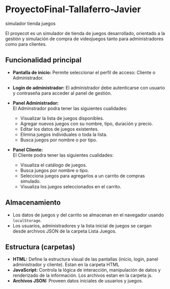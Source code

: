 # ProyectoFinal-Tallaferro-Javier
simulador tienda juegos

El proyecot es un simulador de tienda de juegos desarrollado, orientado a la gestión y simulación de compra de videojuegos tanto para administradores como para clientes.

## Funcionalidad principal

- **Pantalla de inicio:** Permite seleccionar el perfil de acceso: Cliente o Administrador.

- **Login de administrador:** El administrador debe autenticarse con usuario y contraseña para acceder al panel de gestión.

- **Panel Administrador:**  
El Adminstrador podra tener las siguientes cualidades:
  - Visualizar la lista de juegos disponibles.
  - Agregar nuevos juegos con su nombre, tipo, duración y precio.
  - Editar los datos de juegos existentes.
  - Elimina juegos individuales o toda la lista.
  - Busca juegos por nombre o por tipo.

- **Panel Cliente:**  
El Cliente podra tener las siguientes cualidades:
  - Visualiza el catálogo de juegos.
  - Busca juegos por nombre o tipo.
  - Selecciona juegos para agregarlos a un carrito de compras simulado.
  - Visualiza los juegos seleccionados en el carrito.

## Almacenamiento

- Los datos de juegos y del carrito se almacenan en el navegador usando `localStorage`.
- Los usuarios, administradores y la lista inicial de juegos se cargan desde archivos JSON de la carpeta Lista Juegos.

## Estructura (carpetas)

- **HTML:** Define la estructura visual de las pantallas (inicio, login, panel administrador y cliente). Estan en la carpeta HTML
- **JavaScript:** Controla la lógica de interacción, manipulación de datos y renderizado  de la información. Los archivos estan en la carpeta js.
- **Archivos JSON:** Proveen datos iniciales de usuarios y juegos.

